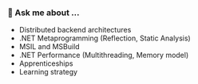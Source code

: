 ### 💬 Ask me about ...

 - Distributed backend architectures
 - .NET Metaprogramming (Reflection, Static Analysis)
 - MSIL and MSBuild
 - .NET Performance (Multithreading, Memory model)
 - Apprenticeships
 - Learning strategy
